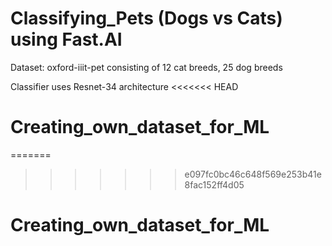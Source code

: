 # Classifying_Pets (Dogs vs Cats) using Fast.AI 

Dataset: oxford-iiit-pet consisting of 12 cat breeds, 25 dog breeds

Classifier uses Resnet-34 architecture
<<<<<<< HEAD
# Creating_own_dataset_for_ML
=======
>>>>>>> e097fc0bc46c648f569e253b41e8fac152ff4d05
# Creating_own_dataset_for_ML
